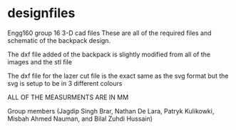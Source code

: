 # designfiles
Engg160 group 16 3-D cad files 
These are all of the required files and schematic of the backpack design. 

The dxf file added of the backpack is slightly modified from all of the images and the stl file 

The dxf file for the lazer cut file is the exact same as the svg format but the svg is setup to be in 3 different colours 

ALL OF THE MEASURMENTS ARE IN MM

Group members (Jagdip Singh Brar, Nathan De Lara, Patryk Kulikowki, Misbah Ahmed Nauman, and Bilal Zuhdi Hussain)

